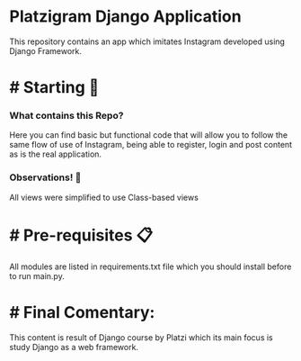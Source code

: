 # Platzigram Django Application

This repository contains an app which imitates Instagram developed using Django Framework.

# # Starting 🚀 
### What contains this Repo?
Here you can find basic but functional code that will allow you to follow the same flow of use of Instagram, being able to register, login and post content as is the real application.

### Observations! 👀
All views were simplified to use Class-based views

# # Pre-requisites 📋
All modules are listed in requirements.txt file which you should install before to run main.py.


# # Final Comentary:
This content is result of Django course by Platzi which its main focus is study Django as a web framework.
